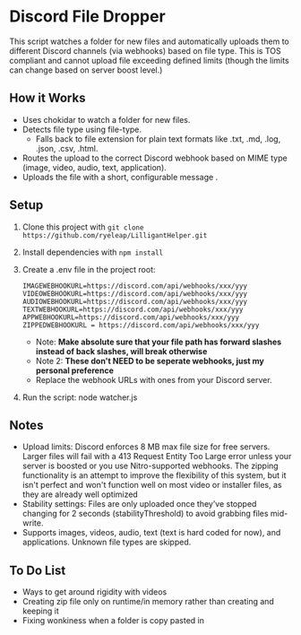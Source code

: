 # Discord File Dropper

This script watches a folder for new files and automatically uploads them to different Discord channels (via webhooks) based on file type. This is TOS compliant and cannot upload file exceeding defined limits (though the limits can change based on server boost level.)

## How it Works
- Uses chokidar to watch a folder for new files.
- Detects file type using file-type.  
  - Falls back to file extension for plain text formats like .txt, .md, .log, .json, .csv, .html.
- Routes the upload to the correct Discord webhook based on MIME type (image, video, audio, text, application).
- Uploads the file with a short, configurable message .

## Setup
1. Clone this project with ```git clone https://github.com/ryeleap/LilligantHelper.git``` 
2. Install dependencies with ```npm install```
3. Create a .env file in the project root:
   ```FOLDERPATH=C:/InsertFolderPathHere
   IMAGEWEBHOOKURL=https://discord.com/api/webhooks/xxx/yyy
   VIDEOWEBHOOKURL=https://discord.com/api/webhooks/xxx/yyy
   AUDIOWEBHOOKURL=https://discord.com/api/webhooks/xxx/yyy
   TEXTWEBHOOKURL=https://discord.com/api/webhooks/xxx/yyy
   APPWEBHOOKURL=https://discord.com/api/webhooks/xxx/yyy
   ZIPPEDWEBHOOKURL = https://discord.com/api/webhooks/xxx/yyy
   ```

   - Note: **Make absolute sure that your file path has forward slashes instead of back slashes, will break otherwise**
   - Note 2: **These don't NEED to be seperate webhooks, just my personal preference**
   - Replace the webhook URLs with ones from your Discord server.

4. Run the script:
   node watcher.js

## Notes
- Upload limits: Discord enforces 8 MB max file size for free servers. Larger files will fail with a 413 Request Entity Too Large error unless your server is boosted or you use Nitro-supported webhooks. The zipping functionality is an attempt to improve the flexibility of this system, but it isn't perfect and won't function well on most video or installer files, as they are already well optimized
- Stability settings: Files are only uploaded once they’ve stopped changing for 2 seconds (stabilityThreshold) to avoid grabbing files mid-write.  
- Supports images, videos, audio, text (text is hard coded for now), and applications. Unknown file types are skipped.

## To Do List
- Ways to get around rigidity with videos
- Creating zip file only on runtime/in memory rather than creating and keeping it
- Fixing wonkiness when a folder is copy pasted in
